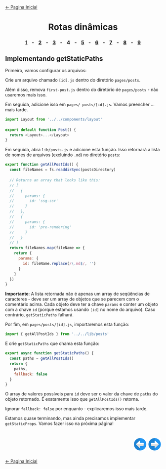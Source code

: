 [← Pagina Inicial](../../../README.md#basico)

<h1 align="center">Rotas dinâmicas</h1>

<h3 align="center">
<a href="./1.md#rotas-din%C3%A2micas" style="margin:0 10px;">1</a> -
<a href="./2.md#rotas-din%C3%A2micas" style="margin:0 10px;">2</a> -
<a href="./3.md#rotas-din%C3%A2micas" style="margin:0 10px;">3</a> -
<spam style="margin:0 10px;">4</spam> -
<a href="./5.md#rotas-din%C3%A2micas" style="margin:0 10px;">5</a> -
<a href="./6.md#rotas-din%C3%A2micas" style="margin:0 10px;">6</a> -
<a href="./7.md#rotas-din%C3%A2micas" style="margin:0 10px;">7</a> -
<a href="./8.md#rotas-din%C3%A2micas" style="margin:0 10px;">8</a> -
<a href="./9.md#rotas-din%C3%A2micas" style="margin:0 10px;">9</a>
</h3>

## Implementando getStaticPaths

Primeiro, vamos configurar os arquivos:

Crie um arquivo chamado `[id].js` dentro do diretório `pages/posts`.

Além disso, remova `first-post.js` dentro do diretório de `pages/posts` - não usaremos mais isso.

Em seguida, adicione isso em `pages/ posts/[id].js`. Vamos preencher ... mais tarde.

```javascript
import Layout from '../../components/layout'

export default function Post() {
  return <Layout>...</Layout>
}
```

Em seguida, abra `lib/posts.js` e adicione esta função. Isso retornará a lista de nomes de arquivos (excluindo `.md`) no diretório `posts`:

```javascript
export function getAllPostIds() {
  const fileNames = fs.readdirSync(postsDirectory)

  // Returns an array that looks like this:
  // [
  //   {
  //     params: {
  //       id: 'ssg-ssr'
  //     }
  //   },
  //   {
  //     params: {
  //       id: 'pre-rendering'
  //     }
  //   }
  // ]
  return fileNames.map(fileName => {
    return {
      params: {
        id: fileName.replace(/\.md$/, '')
      }
    }
  })
}
```

**Importante**: A lista retornada não é apenas um array de seqüências de caracteres - deve ser um array de objetos que se parecem com o comentário acima. Cada objeto deve ter a chave `params` e conter um objeto com a chave `id` (porque estamos usando `[id]` no nome do arquivo). Caso contrário, `getStaticPaths` falhará.

Por fim, em `pages/posts/[id].js`, importaremos esta função:

```javascript
import { getAllPostIds } from '../../lib/posts'
```

E crie `getStaticPaths` que chama esta função:

```javascript
export async function getStaticPaths() {
  const paths = getAllPostIds()
  return {
    paths,
    fallback: false
  }
}
```

O array de valores possíveis para `id` deve ser o valor da chave de `paths` do objeto retornado. É exatamente isso que `getAllPostIds()` retorna.

Ignorar `fallback: false` por enquanto - explicaremos isso mais tarde.

Estamos quase terminando, mas ainda precisamos implementar `getStaticProps`. Vamos fazer isso na próxima página!

<h1 align="right">
<a href="./3.md#rotas-din%C3%A2micas"><img src="../../../images/previous-arrow.svg" alt="next-arrow" width="40px"></a>
<a href="./5.md#rotas-din%C3%A2micas"><img src="../../../images/next-arrow.svg" alt="next-arrow" width="40px"></a>
</h1>

[← Pagina Inicial](../../../README.md#basico)